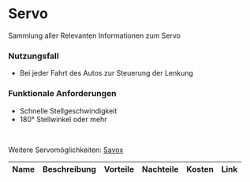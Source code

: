 # Servo
Sammlung aller Relevanten Informationen zum Servo


### Nutzungsfall
- Bei jeder Fahrt des Autos zur Steuerung der Lenkung

### Funktionale Anforderungen
- Schnelle Stellgeschwindigkeit
- 180° Stellwinkel oder mehr

<br>

Weitere Servomöglichkeiten: [Savox](https://www.savox-shop.com/de/servos/savox/savox-servo/)

| Name | Beschreibung | Vorteile | Nachteile | Kosten | Link | 
| :--: | :----------: | :------: | :-------: | :----: | :--: |